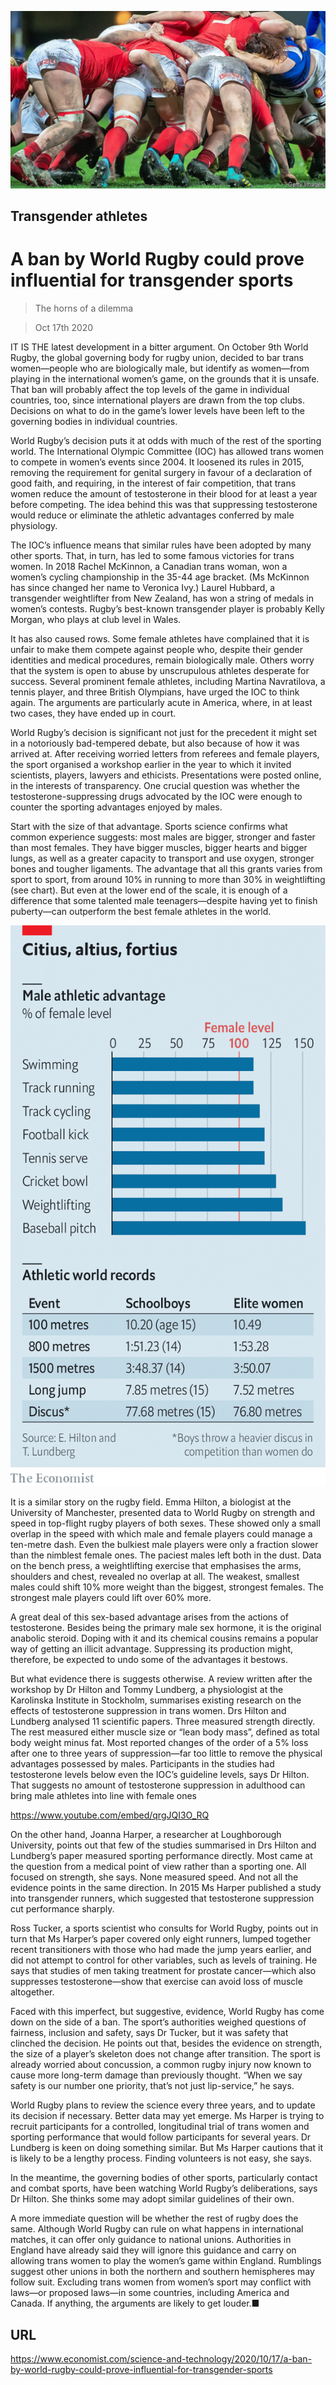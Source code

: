 ![](./images/20201017_STP002_0.jpg)

## Transgender athletes

# A ban by World Rugby could prove influential for transgender sports

> The horns of a dilemma

> Oct 17th 2020

IT IS THE latest development in a bitter argument. On October 9th World Rugby, the global governing body for rugby union, decided to bar trans women—people who are biologically male, but identify as women—from playing in the international women’s game, on the grounds that it is unsafe. That ban will probably affect the top levels of the game in individual countries, too, since international players are drawn from the top clubs. Decisions on what to do in the game’s lower levels have been left to the governing bodies in individual countries.

World Rugby’s decision puts it at odds with much of the rest of the sporting world. The International Olympic Committee (IOC) has allowed trans women to compete in women’s events since 2004. It loosened its rules in 2015, removing the requirement for genital surgery in favour of a declaration of good faith, and requiring, in the interest of fair competition, that trans women reduce the amount of testosterone in their blood for at least a year before competing. The idea behind this was that suppressing testosterone would reduce or eliminate the athletic advantages conferred by male physiology.

The IOC’s influence means that similar rules have been adopted by many other sports. That, in turn, has led to some famous victories for trans women. In 2018 Rachel McKinnon, a Canadian trans woman, won a women’s cycling championship in the 35-44 age bracket. (Ms McKinnon has since changed her name to Veronica Ivy.) Laurel Hubbard, a transgender weightlifter from New Zealand, has won a string of medals in women’s contests. Rugby’s best-known transgender player is probably Kelly Morgan, who plays at club level in Wales.

It has also caused rows. Some female athletes have complained that it is unfair to make them compete against people who, despite their gender identities and medical procedures, remain biologically male. Others worry that the system is open to abuse by unscrupulous athletes desperate for success. Several prominent female athletes, including Martina Navratilova, a tennis player, and three British Olympians, have urged the IOC to think again. The arguments are particularly acute in America, where, in at least two cases, they have ended up in court.

World Rugby’s decision is significant not just for the precedent it might set in a notoriously bad-tempered debate, but also because of how it was arrived at. After receiving worried letters from referees and female players, the sport organised a workshop earlier in the year to which it invited scientists, players, lawyers and ethicists. Presentations were posted online, in the interests of transparency. One crucial question was whether the testosterone-suppressing drugs advocated by the IOC were enough to counter the sporting advantages enjoyed by males.

Start with the size of that advantage. Sports science confirms what common experience suggests: most males are bigger, stronger and faster than most females. They have bigger muscles, bigger hearts and bigger lungs, as well as a greater capacity to transport and use oxygen, stronger bones and tougher ligaments. The advantage that all this grants varies from sport to sport, from around 10% in running to more than 30% in weightlifting (see chart). But even at the lower end of the scale, it is enough of a difference that some talented male teenagers—despite having yet to finish puberty—can outperform the best female athletes in the world.



![](./images/20201017_STC093.png)

It is a similar story on the rugby field. Emma Hilton, a biologist at the University of Manchester, presented data to World Rugby on strength and speed in top-flight rugby players of both sexes. These showed only a small overlap in the speed with which male and female players could manage a ten-metre dash. Even the bulkiest male players were only a fraction slower than the nimblest female ones. The paciest males left both in the dust. Data on the bench press, a weightlifting exercise that emphasises the arms, shoulders and chest, revealed no overlap at all. The weakest, smallest males could shift 10% more weight than the biggest, strongest females. The strongest male players could lift over 60% more.

A great deal of this sex-based advantage arises from the actions of testosterone. Besides being the primary male sex hormone, it is the original anabolic steroid. Doping with it and its chemical cousins remains a popular way of getting an illicit advantage. Suppressing its production might, therefore, be expected to undo some of the advantages it bestows.

But what evidence there is suggests otherwise. A review written after the workshop by Dr Hilton and Tommy Lundberg, a physiologist at the Karolinska Institute in Stockholm, summarises existing research on the effects of testosterone suppression in trans women. Drs Hilton and Lundberg analysed 11 scientific papers. Three measured strength directly. The rest measured either muscle size or “lean body mass”, defined as total body weight minus fat. Most reported changes of the order of a 5% loss after one to three years of suppression—far too little to remove the physical advantages possessed by males. Participants in the studies had testosterone levels below even the IOC’s guideline levels, says Dr Hilton. That suggests no amount of testosterone suppression in adulthood can bring male athletes into line with female ones



https://www.youtube.com/embed/qrgJQI3O_RQ

On the other hand, Joanna Harper, a researcher at Loughborough University, points out that few of the studies summarised in Drs Hilton and Lundberg’s paper measured sporting performance directly. Most came at the question from a medical point of view rather than a sporting one. All focused on strength, she says. None measured speed. And not all the evidence points in the same direction. In 2015 Ms Harper published a study into transgender runners, which suggested that testosterone suppression cut performance sharply.

Ross Tucker, a sports scientist who consults for World Rugby, points out in turn that Ms Harper’s paper covered only eight runners, lumped together recent transitioners with those who had made the jump years earlier, and did not attempt to control for other variables, such as levels of training. He says that studies of men taking treatment for prostate cancer—which also suppresses testosterone—show that exercise can avoid loss of muscle altogether.

Faced with this imperfect, but suggestive, evidence, World Rugby has come down on the side of a ban. The sport’s authorities weighed questions of fairness, inclusion and safety, says Dr Tucker, but it was safety that clinched the decision. He points out that, besides the evidence on strength, the size of a player’s skeleton does not change after transition. The sport is already worried about concussion, a common rugby injury now known to cause more long-term damage than previously thought. “When we say safety is our number one priority, that’s not just lip-service,” he says.

World Rugby plans to review the science every three years, and to update its decision if necessary. Better data may yet emerge. Ms Harper is trying to recruit participants for a controlled, longitudinal trial of trans women and sporting performance that would follow participants for several years. Dr Lundberg is keen on doing something similar. But Ms Harper cautions that it is likely to be a lengthy process. Finding volunteers is not easy, she says.

In the meantime, the governing bodies of other sports, particularly contact and combat sports, have been watching World Rugby’s deliberations, says Dr Hilton. She thinks some may adopt similar guidelines of their own.

A more immediate question will be whether the rest of rugby does the same. Although World Rugby can rule on what happens in international matches, it can offer only guidance to national unions. Authorities in England have already said they will ignore this guidance and carry on allowing trans women to play the women’s game within England. Rumblings suggest other unions in both the northern and southern hemispheres may follow suit. Excluding trans women from women’s sport may conflict with laws—or proposed laws—in some countries, including America and Canada. If anything, the arguments are likely to get louder.■

## URL

https://www.economist.com/science-and-technology/2020/10/17/a-ban-by-world-rugby-could-prove-influential-for-transgender-sports
